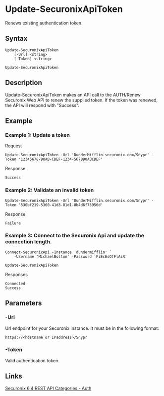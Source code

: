 # Update-SecuronixApiToken
Renews existing authentication token.

## Syntax
```
Update-SecuronixApiToken
    [-Url] <string>
    [-Token] <string>
```

```
Update-SecuronixApiToken
```

## Description
Update-SecuronixApiToken makes an API call to the AUTH/Renew Securonix Web API to renew the supplied token. If the token was renewed, the API will respond with "Success".

## Example

### Example 1: Update a token
Request
```
Update-SecuronixApiToken -Url 'DunderMifflin.securonix.com/Snypr' -Token '12345678-90AB-CDEF-1234-567890ABCDEF'
```

Response
```
Success
```

### Example 2: Validate an invalid token
```
Update-SecuronixApiToken -Url 'DunderMifflin.securonix.com/Snypr' -Token '530bf219-5360-41d3-81d1-8b4d6f75956d'
```

Response
```
Failure
```

### Example 3: Connect to the Securonix Api and update the connection length.
```
Connect-SecuronixApi -Instance 'dundermifflin' `
    -Username 'MichaelBolton' -Password 'PiEcEsOfFlAiR'

Update-SecuronixApiToken
```

Responses
```
Connected
Success
```

## Parameters

### -Url
Url endpoint for your Securonix instance.
It must be in the following format:
```
https://<hostname or IPaddress>/Snypr
```
### -Token
Valid authentication token.

## Links
[Securonix 6.4 REST API Categories - Auth](https://documentation.securonix.com/onlinedoc/Content/6.4%20Cloud/Content/SNYPR%206.4/6.4%20Guides/Web%20Services/6.4_REST%20API%20Categories.htm#Auth)